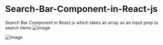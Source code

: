 # Search-Bar-Component-in-React-js
Search Bar Component in  React js which takes an array as an input prop to search items
![image](https://user-images.githubusercontent.com/69135844/173289587-804c72ea-e310-4bbe-9f5f-1750f77caeba.png)

![image](https://user-images.githubusercontent.com/69135844/173289671-b56bed9d-be66-4fc5-ad6b-928d81319bd3.png)


